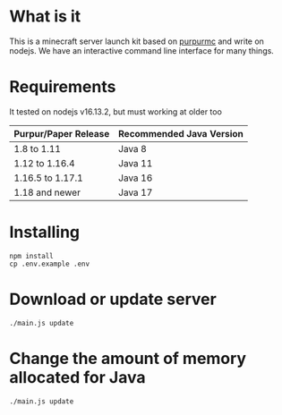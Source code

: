 # What is it
This is a minecraft server launch kit based on [purpurmc](https://purpurmc.org/) and write on nodejs.
We have an interactive command line interface for many things.

# Requirements
It tested on nodejs v16.13.2, but must working at older too

| Purpur/Paper Release | Recommended Java Version |
|----------------------|--------------------------|
| 1.8 to 1.11          | Java 8                   |
| 1.12 to 1.16.4       | Java 11                  |
| 1.16.5 to 1.17.1     | Java 16                  |
| 1.18 and newer       | Java 17                  |

# Installing
```
npm install
cp .env.example .env
```

# Download or update server
```
./main.js update
```

# Change the amount of memory allocated for Java
```
./main.js update
```
